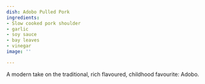 ```yaml
---
dish: Adobo Pulled Pork
ingredients:
- Slow cooked pork shoulder
- garlic
- soy sauce
- bay leaves
- vinegar
image: ''

---
```

A modern take on the traditional, rich flavoured, childhood favourite: Adobo.